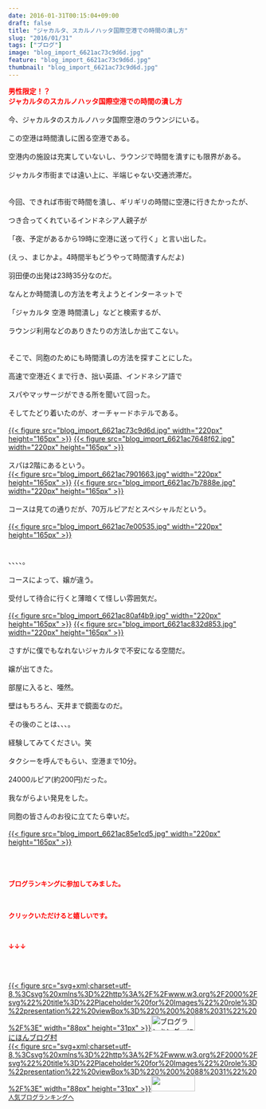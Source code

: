 ```yaml
---
date: 2016-01-31T00:15:04+09:00
draft: false
title: "ジャカルタ、スカルノハッタ国際空港での時間の潰し方"
slug: "2016/01/31"
tags: ["ブログ"]
image: "blog_import_6621ac73c9d6d.jpg"
feature: "blog_import_6621ac73c9d6d.jpg"
thumbnail: "blog_import_6621ac73c9d6d.jpg"
---
```

<strong><font color="#FF0000">男性限定！？</font></strong><br/><strong><font color="#FF0000">ジャカルタのスカルノハッタ国際空港での時間の潰し方</font></strong><br/><br/>今、ジャカルタのスカルノハッタ国際空港のラウンジにいる。<br/><br/>この空港は時間潰しに困る空港である。<br/><br/>空港内の施設は充実していないし、ラウンジで時間を潰すにも限界がある。<br/><br/>ジャカルタ市街までは遠い上に、半端じゃない交通渋滞だ。<br/><br/><br/>今回、できれば市街で時間を潰し、ギリギリの時間に空港に行きたかったが、<br/><br/>つき合ってくれているインドネシア人親子が<br/><br/>「夜、予定があるから19時に空港に送って行く」と言い出した。<br/><br/>(えっ、まじかよ。4時間半もどうやって時間潰すんだよ)<br/><br/>羽田便の出発は23時35分なのだ。<br/><br/>なんとか時間潰しの方法を考えようとインターネットで<br/><br/>「ジャカルタ 空港 時間潰し」などと検索するが、<br/><br/>ラウンジ利用などのありきたりの方法しか出てこない。<br/><br/><br/>そこで、同胞のためにも時間潰しの方法を探すことにした。<br/><br/>高速で空港近くまで行き、拙い英語、インドネシア語で<br/><br/>スパやマッサージができる所を聞いて回った。<br/><br/>そしてたどり着いたのが、オーチャードホテルである。<br/><br/><a href="blog_import_6621ac7505d81.jpg">{{< figure src="blog_import_6621ac73c9d6d.jpg" width="220px" height="165px" >}}</a> <a href="blog_import_6621ac7788a45.jpg">{{< figure src="blog_import_6621ac7648f62.jpg" width="220px" height="165px" >}}</a><br/><br/>スパは2階にあるという。<br/><a href="blog_import_6621ac7a40ac7.jpg">{{< figure src="blog_import_6621ac7901663.jpg" width="220px" height="165px" >}}</a> <a href="blog_import_6621ac7cb85de.jpg">{{< figure src="blog_import_6621ac7b7888e.jpg" width="220px" height="165px" >}}</a><br/><br/>コースは見ての通りだが、70万ルピアだとスペシャルだという。<br/><br/><a href="blog_import_6621ac7f3e60d.jpg">{{< figure src="blog_import_6621ac7e00535.jpg" width="220px" height="165px" >}}</a><br/><br/><br/>、、、、。<br/><br/>コースによって、嬢が違う。<br/><br/>受付して待合に行くと薄暗くて怪しい雰囲気だ。<br/><br/><a href="blog_import_6621ac81e7782.jpg">{{< figure src="blog_import_6621ac80af4b9.jpg" width="220px" height="165px" >}}</a> <a href="blog_import_6621ac846e915.jpg">{{< figure src="blog_import_6621ac832d853.jpg" width="220px" height="165px" >}}</a><br/><br/>さすがに僕でもなれないジャカルタで不安になる空間だ。<br/><br/>嬢が出てきた。<br/><br/>部屋に入ると、唖然。<br/><br/>壁はもちろん、天井まで鏡面なのだ。<br/><br/>その後のことは、、、。<br/><br/>経験してみてください。笑<br/><br/>タクシーを呼んでもらい、空港まで10分。<br/><br/>24000ルピア(約200円)だった。<br/><br/>我ながらよい発見をした。<br/><br/>同胞の皆さんのお役に立てたら幸いだ。<br/><br/><a href="blog_import_6621ac87275bb.jpg">{{< figure src="blog_import_6621ac85e1cd5.jpg" width="220px" height="165px" >}}</a><br/><br/><br/><br/><p><font color="#ff0000" size="2"><strong>ブログランキングに参加してみました。<br/></strong></font></p><br/><p><font color="#ff0000" size="2"><strong>クリックいただけると嬉しいです。<br/></strong></font></p><br/><p><font color="#ff0000" size="2"><strong>↓↓↓</strong></font></p><br/><p><br/><a href="http://www.blogmura.com/ranking.html" target="_blank">{{< figure src="svg+xml;charset=utf-8,%3Csvg%20xmlns%3D%22http%3A%2F%2Fwww.w3.org%2F2000%2Fsvg%22%20title%3D%22Placeholder%20for%20Images%22%20role%3D%22presentation%22%20viewBox%3D%220%200%2088%2031%22%20%2F%3E" width="88px" height="31px" >}}<noscript><img border="0" alt="ブログランキング・にほんブログ村へ" src="https://img-proxy.blog-video.jp/images?url=http%3A%2F%2Fwww.blogmura.com%2Fimg%2Fwww88_31.gif" width="88" height="31"></noscript></a><br/> <a href="http://www.blogmura.com/ranking.html" target="_blank">にほんブログ村</a><br/><a title="人気ブログランキングへ" href="link.php?1804582">{{< figure src="svg+xml;charset=utf-8,%3Csvg%20xmlns%3D%22http%3A%2F%2Fwww.w3.org%2F2000%2Fsvg%22%20title%3D%22Placeholder%20for%20Images%22%20role%3D%22presentation%22%20viewBox%3D%220%200%2088%2031%22%20%2F%3E" width="88px" height="31px" >}}<noscript><img border="0" src="https://blog.with2.net/img/banner/banner_22.gif" width="88" height="31"></noscript></a><br/> <a style="FONT-SIZE: 12px" href="link.php?1804582">人気ブログランキングへ</a><br/> </p>

